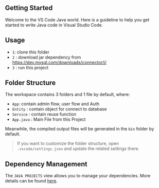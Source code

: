 ## Getting Started

Welcome to the VS Code Java world. Here is a guideline to help you get started to write Java code in Visual Studio Code.


## Usage
- `1`: clone this folder
- `2` : download jar dependency from https://dev.mysql.com/downloads/connector/j/
- `3` : run this project

## Folder Structure

The workspace contains 3 folders and 1 file by default, where:

- `App`: contain admin flow, user flow and Auth
- `Entity` : contain object for connect to database
- `Service` : contain reuse function
- `App.java` : Main File from this Project

Meanwhile, the compiled output files will be generated in the `bin` folder by default.

> If you want to customize the folder structure, open `.vscode/settings.json` and update the related settings there.

## Dependency Management

The `JAVA PROJECTS` view allows you to manage your dependencies. More details can be found [here](https://github.com/microsoft/vscode-java-dependency#manage-dependencies).
